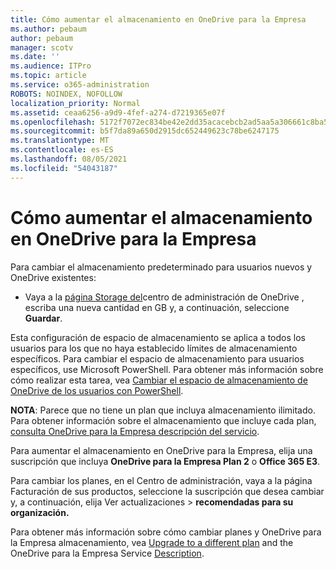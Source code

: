 ```yaml
---
title: Cómo aumentar el almacenamiento en OneDrive para la Empresa
ms.author: pebaum
author: pebaum
manager: scotv
ms.date: ''
ms.audience: ITPro
ms.topic: article
ms.service: o365-administration
ROBOTS: NOINDEX, NOFOLLOW
localization_priority: Normal
ms.assetid: ceaa6256-a9d9-4fef-a274-d7219365e07f
ms.openlocfilehash: 5172f7072ec834be42e2dd35acacebcb2ad5aa5a306661c8ba5ff6ed888f63f1
ms.sourcegitcommit: b5f7da89a650d2915dc652449623c78be6247175
ms.translationtype: MT
ms.contentlocale: es-ES
ms.lasthandoff: 08/05/2021
ms.locfileid: "54043187"
---
```

# <a name="how-to-increase-storage-in-onedrive-for-business"></a>Cómo aumentar el almacenamiento en OneDrive para la Empresa

Para cambiar el almacenamiento predeterminado para usuarios nuevos y OneDrive existentes:
  
- Vaya a la [página Storage del](https://admin.onedrive.com/?v=StorageSettings)centro de administración de OneDrive , escriba una nueva cantidad en GB y, a continuación, seleccione **Guardar**.

Esta configuración de espacio de almacenamiento se aplica a todos los usuarios para los que no haya establecido límites de almacenamiento específicos. Para cambiar el espacio de almacenamiento para usuarios específicos, use Microsoft PowerShell. Para obtener más información sobre cómo realizar esta tarea, vea [Cambiar el espacio de almacenamiento de OneDrive de los usuarios con PowerShell](https://docs.microsoft.com/onedrive/change-user-storage).

**NOTA**: Parece que no tiene un plan que incluya almacenamiento ilimitado. Para obtener información sobre el almacenamiento que incluye cada plan, [consulta OneDrive para la Empresa descripción del servicio](https://docs.microsoft.com/office365/servicedescriptions/onedrive-for-business-service-description).
  
Para aumentar el almacenamiento en OneDrive para la Empresa, elija una suscripción que incluya **OneDrive para la Empresa Plan 2** o **Office 365 E3**.
  
Para cambiar los planes, en el  Centro de administración, vaya a la página Facturación de sus productos, seleccione la suscripción que desea cambiar y, a continuación, elija Ver actualizaciones \> [](https://go.microsoft.com/fwlink/p/?linkid=842054) **recomendadas para su organización.**
  
Para obtener más información sobre cómo cambiar planes y OneDrive para la Empresa almacenamiento, vea [Upgrade to a different plan](https://docs.microsoft.com/microsoft-365/commerce/subscriptions/upgrade-to-different-plan) and the OneDrive para la Empresa Service [Description](https://docs.microsoft.com/office365/servicedescriptions/onedrive-for-business-service-description).